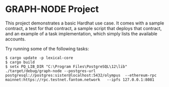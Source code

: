 # GRAPH-NODE Project

This project demonstrates a basic Hardhat use case. It comes with a sample contract, a test for that contract, a sample script that deploys that contract, and an example of a task implementation, which simply lists the available accounts.

Try running some of the following tasks:

```shell
$ cargo update -p lexical-core
$ cargo build
$ setx PQ_LIB_DIR "C:\Program Files\PostgreSQL\12\lib"
./target/debug/graph-node --postgres-url postgresql://postgres:sister@localhost:5432/olympus  --ethereum-rpc mainnet:https://rpc.testnet.fantom.network   --ipfs 127.0.0.1:8081
```
